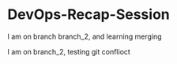 # DevOps-Recap-Session
I am on branch branch_2, and learning merging

I am on branch_2, testing git conflioct
